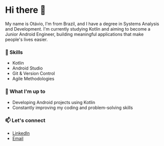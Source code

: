 # Hi there 👋  

My name is Otávio, I'm from Brazil, and I have a degree in Systems Analysis and Development. I'm currently studying Kotlin and aiming to become a Junior Android Engineer, building meaningful applications that make people's lives easier.  

### 🚀 Skills  
- Kotlin  
- Android Studio  
- Git & Version Control  
- Agile Methodologies  

### 🌱 What I'm up to  
- Developing Android projects using Kotlin  
- Constantly improving my coding and problem-solving skills  

### 📫 Let's connect  
- [LinkedIn](https://www.linkedin.com/in/dutraotavio/)  
- [Email](mailto:dutra.otavio@gmail.com)  
